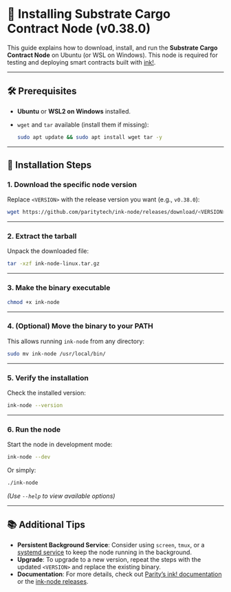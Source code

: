 # 📄 Installing Substrate Cargo Contract Node (v0.38.0)

This guide explains how to download, install, and run the **Substrate Cargo Contract Node** on Ubuntu (or WSL on Windows). This node is required for testing and deploying smart contracts built with [ink!](https://use.ink).

---

## 🛠 Prerequisites

* **Ubuntu** or **WSL2 on Windows** installed.
* `wget` and `tar` available (install them if missing):

  ```bash
  sudo apt update && sudo apt install wget tar -y
  ```

---

## 🚀 Installation Steps

### 1. Download the specific node version

Replace `<VERSION>` with the release version you want (e.g., `v0.38.0`):

```bash
wget https://github.com/paritytech/ink-node/releases/download/<VERSION>/ink-node-linux.tar.gz
```

---

### 2. Extract the tarball

Unpack the downloaded file:

```bash
tar -xzf ink-node-linux.tar.gz
```

---

### 3. Make the binary executable

```bash
chmod +x ink-node
```

---

### 4. (Optional) Move the binary to your PATH

This allows running `ink-node` from any directory:

```bash
sudo mv ink-node /usr/local/bin/
```

---

### 5. Verify the installation

Check the installed version:

```bash
ink-node --version
```

---

### 6. Run the node

Start the node in development mode:

```bash
ink-node --dev
```

Or simply:

```bash
./ink-node
```

*(Use `--help` to view available options)*

---

## 📚 Additional Tips

* **Persistent Background Service**: Consider using `screen`, `tmux`, or a [systemd service](https://www.freedesktop.org/software/systemd/man/systemd.service.html) to keep the node running in the background.
* **Upgrade**: To upgrade to a new version, repeat the steps with the updated `<VERSION>` and replace the existing binary.
* **Documentation**: For more details, check out [Parity’s ink! documentation](https://use.ink) or the [ink-node releases](https://github.com/paritytech/ink-node/releases).

